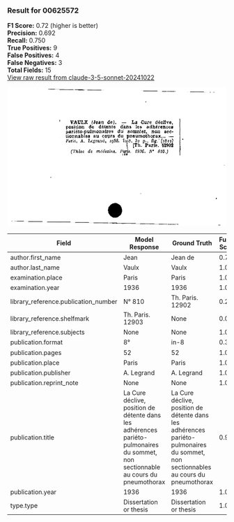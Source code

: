 ### Result for 00625572
**F1 Score:** 0.72 (higher is better)<br>**Precision:** 0.692<br>**Recall:** 0.750<br>**True Positives:** 9<br>**False Positives:** 4<br>**False Negatives:** 3<br>**Total Fields:** 15<br>[View raw result from claude-3-5-sonnet-20241022](https://github.com/RISE-UNIBAS/humanities_data_benchmark/blob/main/results/2025-09-02/T0143/request_T0143_00625572.json)

<img src="https://github.com/RISE-UNIBAS/humanities_data_benchmark/blob/main/benchmarks/zettelkatalog/images/00625572.jpg?raw=true" alt="00625572" width="600px">

| Field | Model Response | Ground Truth | Fuzzy Score | Match |
|-------|----------------|--------------|-------------|-------|
| author.first_name | Jean | Jean de | 0.727 | ❌ |
| author.last_name | Vaulx | Vaulx | 1.000 | ✅ |
| examination.place | Paris | Paris | 1.000 | ✅ |
| examination.year | 1936 | 1936 | 1.000 | ✅ |
| library_reference.publication_number | N° 810 | Th. Paris. 12902 | 0.273 | ❌ |
| library_reference.shelfmark | Th. Paris. 12903 | None | 0.000 | ❌ |
| library_reference.subjects | None | None | 1.000 | ✅ |
| publication.format | 8° | in-8 | 0.333 | ❌ |
| publication.pages | 52 | 52 | 1.000 | ✅ |
| publication.place | Paris | Paris | 1.000 | ✅ |
| publication.publisher | A. Legrand | A. Legrand | 1.000 | ✅ |
| publication.reprint_note | None | None | 1.000 | ✅ |
| publication.title | La Cure déclive, position de détente dans les adhérences pariéto-pulmonaires du sommet, non sectionnable au cours du pneumothorax | La Cure déclive, position de détente dans les adhérences pariéto-pulmonaires du sommet, non sectionnables au cours du pneumothorax | 0.996 | ✅ |
| publication.year | 1936 | 1936 | 1.000 | ✅ |
| type.type | Dissertation or thesis | Dissertation or thesis | 1.000 | ✅ |
